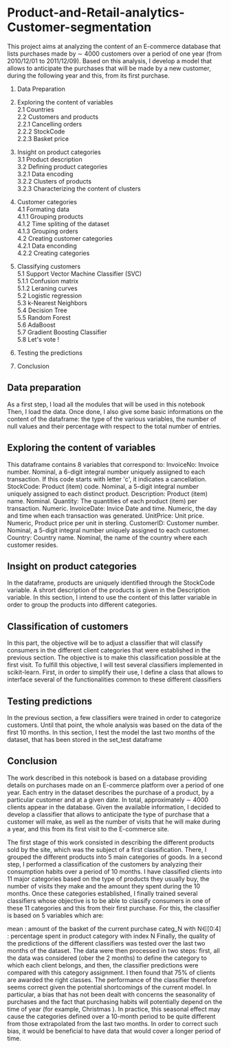 # Product-and-Retail-analytics-Customer-segmentation


This project aims at analyzing the content of an E-commerce database that lists purchases made by  ∼ 4000 customers over a period of one year (from 2010/12/01 to 2011/12/09). Based on this analysis, I develop a model that allows to anticipate the purchases that will be made by a new customer, during the following year and this, from its first purchase.

1. Data Preparation

2. Exploring the content of variables
<br>2.1 Countries
<br>2.2 Customers and products
<br>2.2.1 Cancelling orders
<br>2.2.2 StockCode
<br>2.2.3 Basket price
3. Insight on product categories
<br>3.1 Product description
<br>3.2 Defining product categories
<br>3.2.1 Data encoding
<br>3.2.2 Clusters of products
<br>3.2.3 Characterizing the content of clusters
4. Customer categories
<br>4.1 Formating data
<br>4.1.1 Grouping products
<br>4.1.2 Time spliting of the dataset
<br>4.1.3 Grouping orders
<br>4.2 Creating customer categories
<br>4.2.1 Data enconding
<br>4.2.2 Creating categories
5. Classifying customers
<br>5.1 Support Vector Machine Classifier (SVC)
<br>5.1.1 Confusion matrix
<br>5.1.2 Leraning curves
<br>5.2 Logistic regression
<br>5.3 k-Nearest Neighbors
<br>5.4 Decision Tree
<br>5.5 Random Forest
<br>5.6 AdaBoost
<br>5.7 Gradient Boosting Classifier
<br>5.8 Let's vote !
6. Testing the predictions

7. Conclusion

<h2>Data preparation</h2>
As a first step, I load all the modules that will be used in this notebook<br>
Then, I load the data. Once done, I also give some basic informations on the content of the dataframe: the type of the various variables, the number of null values and their percentage with respect to the total number of entries.

<h2>Exploring the content of variables</h2>
This dataframe contains 8 variables that correspond to:
InvoiceNo: Invoice number. Nominal, a 6-digit integral number uniquely assigned to each transaction. If this code starts with letter 'c', it indicates a cancellation.
StockCode: Product (item) code. Nominal, a 5-digit integral number uniquely assigned to each distinct product.
Description: Product (item) name. Nominal.
Quantity: The quantities of each product (item) per transaction. Numeric.
InvoiceDate: Invice Date and time. Numeric, the day and time when each transaction was generated.
UnitPrice: Unit price. Numeric, Product price per unit in sterling.
CustomerID: Customer number. Nominal, a 5-digit integral number uniquely assigned to each customer.
Country: Country name. Nominal, the name of the country where each customer resides.

<h2> Insight on product categories</h2>
In the dataframe, products are uniquely identified through the StockCode variable. A shrort description of the products is given in the Description variable. In this section, I intend to use the content of this latter variable in order to group the products into different categories.

<h2>Classification of customers</h2>
In this part, the objective will be to adjust a classifier that will classify consumers in the different client categories that were established in the previous section. The objective is to make this classification possible at the first visit. To fulfill this objective, I will test several classifiers implemented in scikit-learn. First, in order to simplify their use, I define a class that allows to interface several of the functionalities common to these different classifiers

<h2>Testing predictions</h2>
In the previous section, a few classifiers were trained in order to categorize customers. Until that point, the whole analysis was based on the data of the first 10 months. In this section, I test the model the last two months of the dataset, that has been stored in the set_test dataframe

<h2>Conclusion</h2>
The work described in this notebook is based on a database providing details on purchases made on an E-commerce platform over a period of one year. Each entry in the dataset describes the purchase of a product, by a particular customer and at a given date. In total, approximately  ∼ 4000 clients appear in the database. Given the available information, I decided to develop a classifier that allows to anticipate the type of purchase that a customer will make, as well as the number of visits that he will make during a year, and this from its first visit to the E-commerce site.

The first stage of this work consisted in describing the different products sold by the site, which was the subject of a first classification. There, I grouped the different products into 5 main categories of goods. In a second step, I performed a classification of the customers by analyzing their consumption habits over a period of 10 months. I have classified clients into 11 major categories based on the type of products they usually buy, the number of visits they make and the amount they spent during the 10 months. Once these categories established, I finally trained several classifiers whose objective is to be able to classify consumers in one of these 11 categories and this from their first purchase. For this, the classifier is based on 5 variables which are:

mean : amount of the basket of the current purchase
categ_N with  N∈[0:4] : percentage spent in product category with index  N 
Finally, the quality of the predictions of the different classifiers was tested over the last two months of the dataset. The data were then processed in two steps: first, all the data was considered (ober the 2 months) to define the category to which each client belongs, and then, the classifier predictions were compared with this category assignment. I then found that 75% of clients are awarded the right classes. The performance of the classifier therefore seems correct given the potential shortcomings of the current model. In particular, a bias that has not been dealt with concerns the seasonality of purchases and the fact that purchasing habits will potentially depend on the time of year (for example, Christmas ). In practice, this seasonal effect may cause the categories defined over a 10-month period to be quite different from those extrapolated from the last two months. In order to correct such bias, it would be beneficial to have data that would cover a longer period of time.
